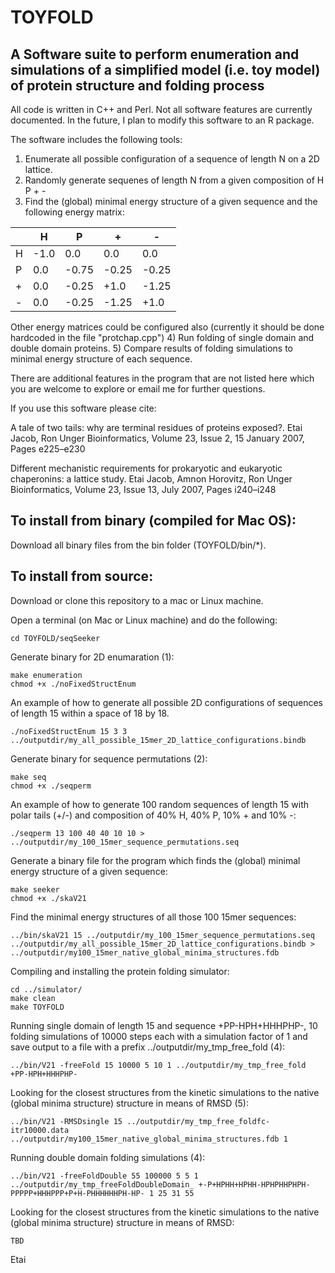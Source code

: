 
# TOYFOLD
## A Software suite to perform enumeration and simulations of a simplified model (i.e. toy model) of protein structure and folding process

All code is written in C++ and Perl. 
Not all software features are currently documented. 
In the future, I plan to modify this software to an R package.

The software includes the following tools:
1) Enumerate all possible configuration of a sequence of length N on a 2D lattice.
2) Randomly generate sequenes of length N from a given composition of H P + -
3) Find the (global) minimal energy structure of a given sequence and the following energy matrix:

|   | H    | P     | +     | -     |
|---|------|-------|-------|-------|
| H | -1.0 | 0.0   | 0.0   | 0.0   |
| P | 0.0  | -0.75 | -0.25 | -0.25 |
| + | 0.0  | -0.25 | +1.0  | -1.25 |
| - | 0.0  | -0.25 | -1.25 | +1.0  |

Other energy matrices could be configured also (currently it should be done hardcoded in the file "protchap.cpp")
4) Run folding of single domain and double domain proteins.
5) Compare results of folding simulations to minimal energy structure of each sequence.

There are additional features in the program that are not listed here which you are welcome to explore or email me for further questions.

If you use this software please cite:

A tale of two tails: why are terminal residues of proteins exposed?.
Etai Jacob, Ron Unger
Bioinformatics, Volume 23, Issue 2, 15 January 2007, Pages e225–e230

Different mechanistic requirements for prokaryotic and eukaryotic chaperonins: a lattice study.
Etai Jacob, Amnon Horovitz, Ron Unger
Bioinformatics, Volume 23, Issue 13, July 2007, Pages i240–i248

## To install from binary (compiled for Mac OS):
Download all binary files from the bin folder (TOYFOLD/bin/*).

## To install from source:
Download or clone this repository to a mac or Linux machine.

Open a terminal (on Mac or Linux machine) and do the following:
```
cd TOYFOLD/seqSeeker
```

Generate binary for 2D enumaration (1):

```
make enumeration
chmod +x ./noFixedStructEnum
```

An example of how to generate all possible 2D configurations of sequences of length 15 within a space of 18 by 18.
```
./noFixedStructEnum 15 3 3 ../outputdir/my_all_possible_15mer_2D_lattice_configurations.bindb
```


Generate binary for sequence permutations (2):
```
make seq
chmod +x ./seqperm
```

An example of how to generate 100 random sequences of length 15 with polar tails (+/-) and composition of 40% H, 40% P, 10% + and 10% -:
```
./seqperm 13 100 40 40 10 10 > ../outputdir/my_100_15mer_sequence_permutations.seq
```

Generate a binary file for the program which finds the (global) minimal energy structure of a given sequence:
```
make seeker
chmod +x ./skaV21
```

Find the minimal energy structures of all those 100 15mer sequences:
```
../bin/skaV21 15 ../outputdir/my_100_15mer_sequence_permutations.seq ../outputdir/my_all_possible_15mer_2D_lattice_configurations.bindb > ../outputdir/my100_15mer_native_global_minima_structures.fdb
```


Compiling and installing the protein folding simulator:

```
cd ../simulator/
make clean
make TOYFOLD

```

Running single domain of length 15 and sequence +PP-HPH+HHHPHP-, 10 folding simulations of 10000 steps each with a simulation factor of 1 and save output to a file with a prefix ../outputdir/my_tmp_free_fold (4):
```
../bin/V21 -freeFold 15 10000 5 10 1 ../outputdir/my_tmp_free_fold +PP-HPH+HHHPHP-
```

Looking for the closest structures from the kinetic simulations to the native (global minima structure) structure in means of RMSD (5):

```
../bin/V21 -RMSDsingle 15 ../outputdir/my_tmp_free_foldfc-itr10000.data ../outputdir/my100_15mer_native_global_minima_structures.fdb 1
```
Running double domain folding simulations (4):

```
../bin/V21 -freeFoldDouble 55 100000 5 5 1 ../outputdir/my_tmp_freeFoldDoubleDomain_ +-P+HPHH+HPHH-HPHPHHPHPH-PPPPP+HHHPPP+P+H-PHHHHHHPH-HP- 1 25 31 55
```

Looking for the closest structures from the kinetic simulations to the native (global minima structure) structure in means of RMSD:

```
TBD
```

Etai

